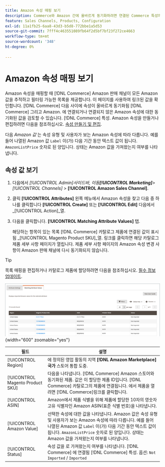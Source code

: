 ```yaml
---
title: Amazon 속성 매핑 보기
description: Commerce와 Amazon 간에 올바르게 동기화하려면 연결된 Commerce 특성의 값을 확인하십시오.
feature: Sales Channels, Products, Configuration
exl-id: 11a1fb25-6aa8-43d3-b5d8-772bbe1a5d53
source-git-commit: 7fff4c463551089fb64f2d5bf7bf23f272ce4663
workflow-type: tm+mt
source-wordcount: '348'
ht-degree: 0%

---
```


# Amazon 속성 매핑 보기

Amazon 속성을 매핑할 때 [!DNL Commerce] Amazon 판매 채널이 모든 Amazon 값을 추적하고 필터링 가능한 목록을 제공합니다. 이 페이지를 사용하여 링크된 값을 확인합니다. [!DNL Commerce] 다음 사이에 속성이 올바르게 동기화됨 [!DNL Commerce] 그리고 Amazon. 에 연결되거나 연결되지 않은 Amazon 속성에 대한 동기화된 값을 검토할 수 있습니다. [!DNL Commerce] 특성. Amazon 속성을 만들거나 편집하려면 다음을 참조하십시오. [속성 만들기 및 편집](./creating-attributes.md).

다음 _Amazon 값_ 는 속성 유형 및 사용자가 보는 Amazon 속성에 따라 다릅니다. 예를 들어 나열된 Amazon 값 `Label` 이(가) 다음 기간 동안 텍스트 값이 됩니다. `AmazonListPrice` 숫자로 된 양입니다. 상태는 Amazon 값을 가져왔는지 여부를 나타냅니다.

## 속성 값 보기

1. 다음에서 _[!UICONTROL Admin]_사이드바, 이동&#x200B;**[!UICONTROL Marketing]**>_[!UICONTROL Channels]_ > **[!UICONTROL Amazon Sales Channel]**.

1. 클릭 **[!UICONTROL Attributes]** 왼쪽 메뉴에서 Amazon 속성을 찾고 다음 중 하나를 클릭합니다 **[!UICONTROL Create]** 또는 **[!UICONTROL Edit]** 다음에서 _[!UICONTROL Action]_열.

1. 다음을 클릭합니다. **[!UICONTROL Matching Attribute Values]** 탭.

   해당하는 항목이 있는 목록 [!DNL Commerce] 카탈로그 제품에 연결된 값이 표시됨 _[!UICONTROL Magento Product SKU]_열. 링크를 클릭하면 해당 카탈로그 제품 세부 사항 페이지가 열립니다. 제품 세부 사항 페이지의 Amazon 속성 변경 사항이 Amazon 판매 채널에 다시 동기화되지 않습니다.

>[!TIP]
>목록 매핑을 편집하거나 카탈로그 제품에 할당하려면 다음을 참조하십시오. [필수 정보 업데이트](./amazon-manually-update-incomplete-listing.md).

![속성 값 보기](assets/amazon-managing-attribute-values.png){width="600" zoomable="yes"}

| 필드 | 설명 |
|----------------------------------|----------------------------------------------------------------------------------------------------------------------------------------------------------------------------------------------------------------------------------------------------------------------------------------------------------------------------------------|
| [!UICONTROL Region] | 에 정의된 영업 활동의 지역 **[!DNL Amazon Marketplace]국가** 스토어 통합 도중. |
| [!UICONTROL Magento Product SKU] | 다음을 나타냅니다. [!DNL Commerce] Amazon 스토어와 동기화된 제품. 값은 이 할당한 제품 ID입니다. [!DNL Commerce] 카탈로그의 제품에 연결됩니다. 에서 제품을 열려면 [!DNL Commerce]링크를 클릭합니다. |
| [!UICONTROL ASIN] | Amazon에서 제품 식별을 위해 제품에 할당한 10자의 영숫자 고유 식별자인 Amazon ASIN(표준 식별 번호)을 나타냅니다. |
| [!UICONTROL Amazon Value] | 선택한 속성에 대한 값을 나타냅니다. Amazon 값은 속성 유형 및 사용자가 보는 Amazon 속성에 따라 다릅니다. 예를 들어 나열된 Amazon 값 `Label` 이(가) 다음 기간 동안 텍스트 값이 됩니다. `AmazonListPrice` 숫자로 된 양입니다. 상태는 Amazon 값을 가져왔는지 여부를 나타냅니다. |
| [!UICONTROL Status] | 속성 값을 로 가져왔는지 여부를 나타냅니다. [!DNL Commerce] 에 연결됨 [!DNL Commerce] 특성. 옵션: `Not Imported` / `Imported` |
